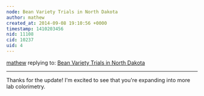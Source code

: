 ```yaml
---
node: Bean Variety Trials in North Dakota
author: mathew
created_at: 2014-09-08 19:10:56 +0000
timestamp: 1410203456
nid: 11108
cid: 10237
uid: 4
---
```




[mathew](../profile/mathew) replying to: [Bean Variety Trials in North Dakota](../notes/gbathree/09-05-2014/bean-variety-trials-in-north-dakota)

----
Thanks for the update! I'm excited to see that you're expanding into more lab colorimetry.